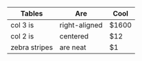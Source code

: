 |Tables|Are|Cool|
|---|---|---|
|col 3 is|right-aligned|$1600|
|col 2 is|centered|$12|
|zebra stripes|are neat|$1|
